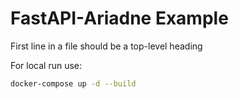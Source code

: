 # FastAPI-Ariadne Example

First line in a file should be a top-level heading

For local run use:

```bash
docker-compose up -d --build
```
